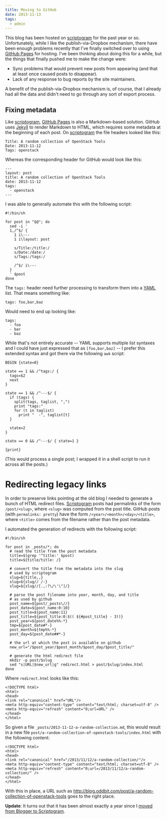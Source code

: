 ```yaml
---
title: Moving to GitHub
date: 2013-11-13
tags:
  - admin
---
```


This blog has been hosted on [scriptogram][] for the past year or so.
Unfortunately, while I like the publish-via-Dropbox mechanism, there
have been enough problems recently that I've finally switched over to
using [GitHub Pages][] for hosting.  I've been thinking about doing
this for a while, but the things that finally pushed me to make the
change were:

- Sync problems that would prevent new posts from appearing (and that
  at least once caused posts to disappear).
- Lack of any response to bug reports by the site maintainers.

A benefit of the publish-via-Dropbox mechanism is, of course, that I
already had all the data and didn't need to go through any sort of
export process.

## Fixing metadata

Like [scriptogram][], [GitHub Pages][] is also a Markdown-based
solution.  GitHub uses [Jekyll][] to render Markdown to HTML, which
requires some metadata at the beginning of each post.  On
[scriptogram][] the file headers looked like this:

    Title: A random collection of OpenStack Tools
    Date: 2013-11-12
    Tags: openstack

Whereas the corresponding header for GitHub would look like this:

    ---
    layout: post
    title: A random collection of OpenStack Tools
    date: 2013-11-12
    tags:
      - openstack
    ---

I was able to generally automate this with the following script:

    #!/bin/sh

    for post in "$@"; do
      sed -i '
      1,/^$/ {
        1 i\---
        1 i\layout: post

        s/Title:/title:/
        s/Date:/date:/
        s/Tags:/tags:/

        /^$/ i\---
      }
      ' $post
    done

The `tags:` header need further processing to transform them into a
[YAML][] list.  That means something like:

    tags: foo,bar,baz

Would need to end up looking like:

    tags:
      - foo
      - bar
      - baz

While that's not entirely accurate -- YAML supports multiple list
syntaxes and I could have just expressed that as `[foo,bar,baz]` --  I
prefer this extended syntax and got there via the following `awk`
script:

    BEGIN {state=0}

    state == 1 && /^tags:/ {
      tags=$2
      next
    }

    state == 1 && /^---$/ {
      if (tags) {
        split(tags, taglist, ",")
        print "tags:"
        for (t in taglist)
          print "  -", taglist[t]
      }

      state=2
    }

    state == 0 && /^---$/ { state=1 }

    {print}

(This would process a single post; I wrapped it in a shell script to
run it across all the posts.)

# Redirecting legacy links

In order to preserve links pointing at the old blog I needed to generate
a bunch of HTML redirect files.  [Scriptogram][] posts had permalinks
of the form `/post/<slug>`, where `<slug>` was computed from the post
title.  GitHub posts (with `permalinks: pretty`) have the form
`/<year>/<month>/<day>/<title>`, where `<title>` comes from the
filename rather than the post metadata.

I automated the generation of redirects with the following script:

    #!/bin/sh

    for post in _posts/*; do
      # read the title from the post metadata
      title=$(grep '^title:' $post)
      title=${title/title: /}

      # convert the title from the metadata into the slug
      # used by scriptogram
      slug=${title,,}
      slug=${slug// /-}
      slug=${slug//[.,:?\/\'\"]/}

      # parse the post filename into year, month, day, and title
      # as used by github
      post_name=${post/_posts\//}
      post_date=${post_name:0:10}
      post_title=${post_name:11}
      post_title=${post_title:0:$(( ${#post_title} - 3))}
      post_year=${post_date%%-*}
      tmp=${post_date#*-}
      post_month=${tmp%%-*}
      post_day=${post_date##*-}

      # the url at which the post is available on github
      new_url="/$post_year/$post_month/$post_day/$post_title/"
      
      # generate the html redirect file
      mkdir -p post/$slug
      sed "s|URL|$new_url|g" redirect.html > post/$slug/index.html
    done

Where `redirect.html` looks like this:

    <!DOCTYPE html>
    <html>
    <head>
    <link rel="canonical" href="URL"/>
    <meta http-equiv="content-type" content="text/html; charset=utf-8" />
    <meta http-equiv="refresh" content="0;url=URL" />
    </head>
    </html>

So given a file `_posts/2013-11-12-a-random-collection.md`, this would
result in a new file
`post/a-random-collection-of-openstack-tools/index.html` with the
following content:

    <!DOCTYPE html>
    <html>
    <head>
    <link rel="canonical" href="/2013/11/12/a-random-collection/"/>
    <meta http-equiv="content-type" content="text/html; charset=utf-8" />
    <meta http-equiv="refresh" content="0;url=/2013/11/12/a-random-collection/" />
    </head>
    </html>

With this in place, a URL such as <http://blog.oddbit.com/post/a-random-collection-of-openstack-tools> goes to the right place.

**Update**: It turns out that it has been almost exactly a year since
I [moved from Blogger to Scriptogram][lastmigrate].

[scriptogram]: http://scriptogr.am/
[github pages]: http://pages.github.com/
[jekyll]: http://jekyllrb.com/
[yaml]: http://en.wikipedia.org/wiki/YAML
[lastmigrate]: http://blog.oddbit.com/2012/11/06/moving-from-blogger/

